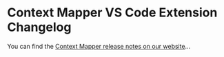 # Context Mapper VS Code Extension Changelog

You can find the [Context Mapper release notes on our website](https://contextmapper.org/allnews)...
